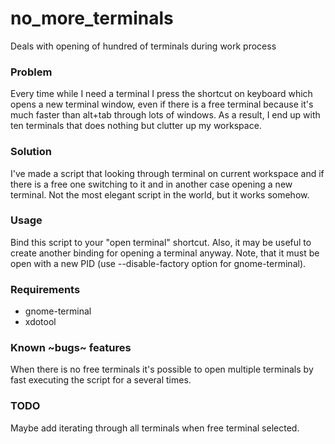# no_more_terminals
Deals with opening of hundred of terminals during work process


### Problem
Every time while I need a terminal I press the shortcut on keyboard which opens a new terminal window, even if there is a free terminal because it's much faster than alt+tab through lots of windows. As a result, I end up with ten terminals that does nothing but clutter up my workspace.


### Solution 
I've made a script that looking through terminal on current workspace and if there is a free one switching to it and in another case opening a new terminal. Not the most elegant script in the world, but it works somehow.


### Usage
Bind this script to your "open terminal" shortcut. 
Also, it may be useful to create another binding for opening a terminal anyway. Note, that it must be open with a new PID (use --disable-factory option for gnome-terminal).  


### Requirements
* gnome-terminal
* xdotool


### Known ~bugs~ features
When there is no free terminals it's possible to open multiple terminals by fast executing the script for a several times.   


### TODO
Maybe add iterating through all terminals when free terminal selected.


